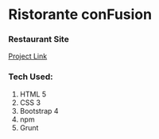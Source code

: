 # Ristorante conFusion
### Restaurant Site

[Project Link](https://restaurant-con-fusion.web.app/ "Ristorante conFusion Homepage")

### Tech Used:
1. HTML 5
2. CSS 3
3. Bootstrap 4
4. npm
5. Grunt 